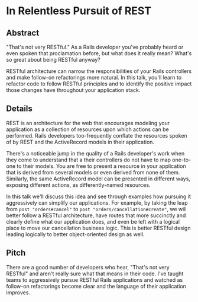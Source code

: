 # In Relentless Pursuit of REST

## Abstract

"That's not very RESTful." As a Rails developer you've probably heard or even
spoken that proclamation before, but what does it really mean? What's so great
about being RESTful anyway?

RESTful architecture can narrow the responsibilities of your Rails controllers
and make follow-on refactorings more natural. In this talk, you'll learn to
refactor code to follow RESTful principles and to identify the positive
impact those changes have throughout your application stack.

## Details

REST is an architecture for the web that encourages modeling your application as
a collection of resources upon which actions can be performed. Rails developers
too-frequently conflate the resources spoken of by REST and the ActiveRecord
models in their application.

There's a noticeable jump in the quality of a Rails developer's work when they
come to understand that a their controllers do not have to map one-to-one to
their models. You are free to present a resource in your application that is
derived from several models or even derived from none of them. Similarly, the
same ActiveRecord model can be presented in different ways, exposing different
actions, as differently-named resources.

In this talk we'll discuss this idea and see through examples how pursuing it
aggressively can simplify our applications. For example, by taking the leap from
`post "orders#cancel"` to `post "orders/cancellation#create"`, we will better
follow a RESTful architecture, have routes that more succinctly and clearly
define what our application does, and even be left with a logical place to move
our cancellation business logic. This is better RESTful design leading logically
to better object-oriented design as well.

## Pitch

There are a good number of developers who hear, "That's not very RESTful" and
aren't really sure what that means in their code. I've taught teams to
aggressively pursue RESTful Rails applications and watched as follow-on
refactorings become clear and the language of their application improves.
